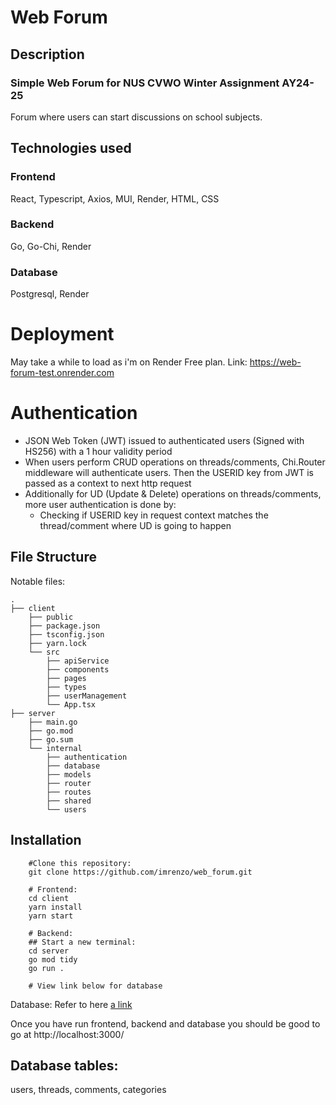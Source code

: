 # Web Forum

## Description
### Simple Web Forum for NUS CVWO Winter Assignment AY24-25
Forum where users can start discussions on school subjects.

## Technologies used
### Frontend
React, Typescript, Axios, MUI, Render, HTML, CSS
### Backend
Go, Go-Chi, Render
### Database
Postgresql, Render

# Deployment
May take a while to load as i'm on Render Free plan.
Link: https://web-forum-test.onrender.com

# Authentication
- JSON Web Token (JWT) issued to authenticated users (Signed with HS256) with a 1 hour validity period
- When users perform CRUD operations on threads/comments, Chi.Router middleware will authenticate users. Then the USERID key from JWT is passed as a context to next http request
- Additionally for UD (Update & Delete) operations on threads/comments, more user authentication is done by:
  - Checking if USERID key in request context matches the thread/comment where UD is going to happen

## File Structure
Notable files:
```
.
├── client
    ├── public
    ├── package.json
    ├── tsconfig.json
    ├── yarn.lock
    └── src
        ├── apiService       
        ├── components
        ├── pages
        ├── types
        ├── userManagement
        └── App.tsx
├── server
    ├── main.go
    ├── go.mod
    ├── go.sum
    └── internal
        ├── authentication
        ├── database
        ├── models
        ├── router
        ├── routes
        ├── shared
        └── users
```

## Installation

        #Clone this repository:
        git clone https://github.com/imrenzo/web_forum.git

        # Frontend:
        cd client
        yarn install
        yarn start

        # Backend:
        ## Start a new terminal:   
        cd server
        go mod tidy
        go run .

        # View link below for database

Database: Refer to here [a link](./database.txt)

Once you have run frontend, backend and database you should be good to go at http://localhost:3000/

## Database tables:
users, threads, comments, categories